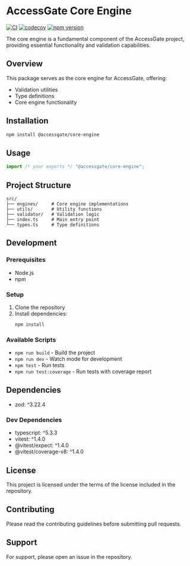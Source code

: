 # AccessGate Core Engine

[![CI](https://github.com/access-gate-tech/core-engine/actions/workflows/ci.yml/badge.svg)](https://github.com/access-gate-tech/core-engine/actions/workflows/ci.yml)
[![codecov](https://codecov.io/gh/access-gate-tech/core-engine/branch/main/graph/badge.svg)](https://codecov.io/gh/access-gate-tech/core-engine)
[![npm version](https://badge.fury.io/js/%40accessgate%2Fcore-engine.svg)](https://badge.fury.io/js/%40accessgate%2Fcore-engine)

The core engine is a fundamental component of the AccessGate project, providing essential functionality and validation capabilities.

## Overview

This package serves as the core engine for AccessGate, offering:

- Validation utilities
- Type definitions
- Core engine functionality

## Installation

```bash
npm install @accessgate/core-engine
```

## Usage

```typescript
import /* your exports */ "@accessgate/core-engine";
```

## Project Structure

```
src/
├── engines/     # Core engine implementations
├── utils/       # Utility functions
├── validator/   # Validation logic
├── index.ts     # Main entry point
└── types.ts     # Type definitions
```

## Development

### Prerequisites

- Node.js
- npm

### Setup

1. Clone the repository
2. Install dependencies:
   ```bash
   npm install
   ```

### Available Scripts

- `npm run build` - Build the project
- `npm run dev` - Watch mode for development
- `npm test` - Run tests
- `npm run test:coverage` - Run tests with coverage report

## Dependencies

- zod: ^3.22.4

### Dev Dependencies

- typescript: ^5.3.3
- vitest: ^1.4.0
- @vitest/expect: ^1.4.0
- @vitest/coverage-v8: ^1.4.0

## License

This project is licensed under the terms of the license included in the repository.

## Contributing

Please read the contributing guidelines before submitting pull requests.

## Support

For support, please open an issue in the repository.

